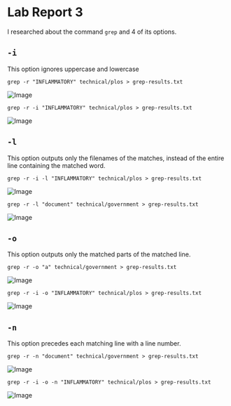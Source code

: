 # Lab Report 3
I researched about the command `grep` and 4 of its options.

## `-i`
This option ignores uppercase and lowercase
```
grep -r "INFLAMMATORY" technical/plos > grep-results.txt
```
![Image](inflammatoryex.png)
```
grep -r -i "INFLAMMATORY" technical/plos > grep-results.txt
```
![Image](inflammex.png)

## `-l`
This option outputs only the filenames of the matches, instead of the entire line containing the matched word.
```
grep -r -i -l "INFLAMMATORY" technical/plos > grep-results.txt
```
![Image](ex2.1.png)
```
grep -r -l "document" technical/government > grep-results.txt
```
![Image](ex2.2.png)

## `-o`
This option outputs only the matched parts of the matched line.
```
grep -r -o "a" technical/government > grep-results.txt
```
![Image](ex3.1.png)
```
grep -r -i -o "INFLAMMATORY" technical/plos > grep-results.txt
```
![Image](ex3.2.png)

## `-n`
This option precedes each matching line with a line number.
```
grep -r -n "document" technical/government > grep-results.txt
```
![Image](ex4.1.png)
```
grep -r -i -o -n "INFLAMMATORY" technical/plos > grep-results.txt
```
![Image](ex4.2.png)


